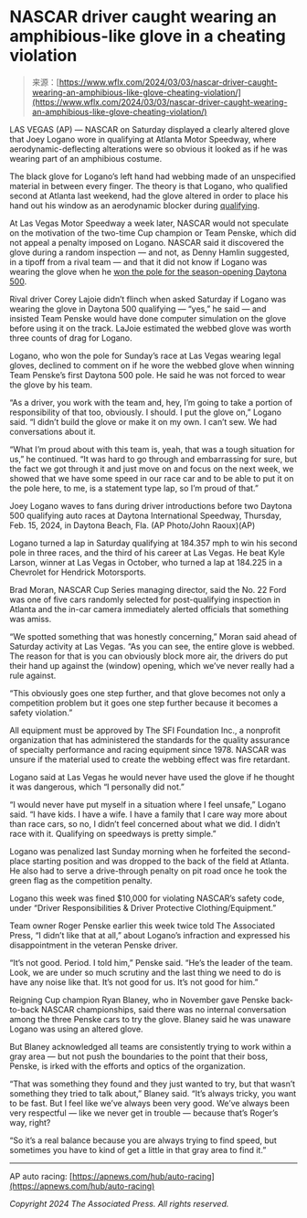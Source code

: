 <!--yml
category: 未分类
date: 2024-05-27 14:40:22
-->

# NASCAR driver caught wearing an amphibious-like glove in a cheating violation

> 来源：[https://www.wflx.com/2024/03/03/nascar-driver-caught-wearing-an-amphibious-like-glove-cheating-violation/](https://www.wflx.com/2024/03/03/nascar-driver-caught-wearing-an-amphibious-like-glove-cheating-violation/)

LAS VEGAS (AP) — NASCAR on Saturday displayed a clearly altered glove that Joey Logano wore in qualifying at Atlanta Motor Speedway, where aerodynamic-deflecting alterations were so obvious it looked as if he was wearing part of an amphibious costume.

The black glove for Logano’s left hand had webbing made of an unspecified material in between every finger. The theory is that Logano, who qualified second at Atlanta last weekend, had the glove altered in order to place his hand out his window as an aerodynamic blocker during [qualifying](https://apnews.com/article/nascar-atlanta-mcdowell-qualifying-51cd5c3fc350460ff959b71ac51c2761).

At Las Vegas Motor Speedway a week later, NASCAR would not speculate on the motivation of the two-time Cup champion or Team Penske, which did not appeal a penalty imposed on Logano. NASCAR said it discovered the glove during a random inspection — and not, as Denny Hamlin suggested, in a tipoff from a rival team — and that it did not know if Logano was wearing the glove when he [won the pole for the season-opening Daytona 500](https://apnews.com/article/nascar-daytona-500-qualifying-95863156d82cd205a50f55dc93b05af5).

Rival driver Corey Lajoie didn’t flinch when asked Saturday if Logano was wearing the glove in Daytona 500 qualifying — “yes,” he said — and insisted Team Penske would have done computer simulation on the glove before using it on the track. LaJoie estimated the webbed glove was worth three counts of drag for Logano.

Logano, who won the pole for Sunday’s race at Las Vegas wearing legal gloves, declined to comment on if he wore the webbed glove when winning Team Penske’s first Daytona 500 pole. He said he was not forced to wear the glove by his team.

“As a driver, you work with the team and, hey, I’m going to take a portion of responsibility of that too, obviously. I should. I put the glove on,” Logano said. “I didn’t build the glove or make it on my own. I can’t sew. We had conversations about it.

“What I’m proud about with this team is, yeah, that was a tough situation for us,” he continued. “It was hard to go through and embarrassing for sure, but the fact we got through it and just move on and focus on the next week, we showed that we have some speed in our race car and to be able to put it on the pole here, to me, is a statement type lap, so I’m proud of that.”

Joey Logano waves to fans during driver introductions before two Daytona 500 qualifying auto races at Daytona International Speedway, Thursday, Feb. 15, 2024, in Daytona Beach, Fla. (AP Photo/John Raoux)(AP)

Logano turned a lap in Saturday qualifying at 184.357 mph to win his second pole in three races, and the third of his career at Las Vegas. He beat Kyle Larson, winner at Las Vegas in October, who turned a lap at 184.225 in a Chevrolet for Hendrick Motorsports.

Brad Moran, NASCAR Cup Series managing director, said the No. 22 Ford was one of five cars randomly selected for post-qualifying inspection in Atlanta and the in-car camera immediately alerted officials that something was amiss.

“We spotted something that was honestly concerning,” Moran said ahead of Saturday activity at Las Vegas. “As you can see, the entire glove is webbed. The reason for that is you can obviously block more air, the drivers do put their hand up against the (window) opening, which we’ve never really had a rule against.

“This obviously goes one step further, and that glove becomes not only a competition problem but it goes one step further because it becomes a safety violation.”

All equipment must be approved by The SFI Foundation Inc., a nonprofit organization that has administered the standards for the quality assurance of specialty performance and racing equipment since 1978\. NASCAR was unsure if the material used to create the webbing effect was fire retardant.

Logano said at Las Vegas he would never have used the glove if he thought it was dangerous, which “I personally did not.”

“I would never have put myself in a situation where I feel unsafe,” Logano said. “I have kids. I have a wife. I have a family that I care way more about than race cars, so no, I didn’t feel concerned about what we did. I didn’t race with it. Qualifying on speedways is pretty simple.”

Logano was penalized last Sunday morning when he forfeited the second-place starting position and was dropped to the back of the field at Atlanta. He also had to serve a drive-through penalty on pit road once he took the green flag as the competition penalty.

Logano this week was fined $10,000 for violating NASCAR’s safety code, under “Driver Responsibilities & Driver Protective Clothing/Equipment.”

Team owner Roger Penske earlier this week twice told The Associated Press, “I didn’t like that at all,” about Logano’s infraction and expressed his disappointment in the veteran Penske driver.

“It’s not good. Period. I told him,” Penske said. “He’s the leader of the team. Look, we are under so much scrutiny and the last thing we need to do is have any noise like that. It’s not good for us. It’s not good for him.”

Reigning Cup champion Ryan Blaney, who in November gave Penske back-to-back NASCAR championships, said there was no internal conversation among the three Penske cars to try the glove. Blaney said he was unaware Logano was using an altered glove.

But Blaney acknowledged all teams are consistently trying to work within a gray area — but not push the boundaries to the point that their boss, Penske, is irked with the efforts and optics of the organization.

“That was something they found and they just wanted to try, but that wasn’t something they tried to talk about,” Blaney said. “It’s always tricky, you want to be fast. But I feel like we’ve always been very good. We’ve always been very respectful — like we never get in trouble — because that’s Roger’s way, right?

“So it’s a real balance because you are always trying to find speed, but sometimes you have to kind of get a little in that gray area to find it.”

___

AP auto racing: [https://apnews.com/hub/auto-racing](https://apnews.com/hub/auto-racing)

*Copyright 2024 The Associated Press. All rights reserved.*